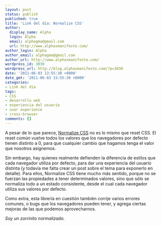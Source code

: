 ```yaml
---
layout: post
status: publish
published: true
title: 'Link del día: Normalize CSS'
author:
  display_name: Alpha
  login: Alpha
  email: alphagma@gmail.com
  url: http://www.alphasmanifesto.com/
author_login: Alpha
author_email: alphagma@gmail.com
author_url: http://www.alphasmanifesto.com/
wordpress_id: 3030
wordpress_url: http://blog.alphasmanifesto.com/?p=3030
date: '2011-06-03 13:55:30 +0000'
date_gmt: '2011-06-03 15:55:30 +0000'
categories:
- Link del día
tags:
- CSS
- desarrollo web
- experiencia del usuario
- user experience
- cross-browser
comments: []
---
```


A pesar de lo que parece, [Normalize CSS](http://necolas.github.com/normalize.css/) no es lo mismo que reset CSS. El reset común vuelve todos los valores que los navegadores por defecto tienen distinto a 0, para que cualquier cambio que hagamos tenga el valor que nosotros asignemos.

Sin embargo, hay quienes realmente defienden la diferencia de estilos que cada navegador utiliza por defecto, para dar una experiencia del usuario distinta (y todavía me falta crear un post sobre el tema para exponerlo en detalle). Para ellos, Normalize CSS tiene mucho más sentido, porque no se fuerzan las propiedades a tener determinados valores, sino que sólo se normaliza todo a un estado consistente, desde el cual cada navegador utiliza sus valores por defecto.

Como extra, esta librería en cuestión también corrije varios errores comunes, o bugs que los navegadores pueden tener, y agrega ciertas mejoras de las que podemos aprovecharnos.

_Soy un zorrinito normalizado._
